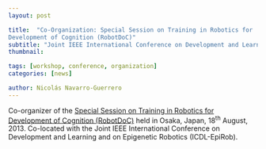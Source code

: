 ```yaml
---
layout: post

title:  "Co-Organization: Special Session on Training in Robotics for
Development of Cognition (RobotDoC)"
subtitle: "Joint IEEE International Conference on Development and Learning and on Epigenetic Robotics (ICDL-EpiRob)"
thumbnail: 

tags: [workshop, conference, organization]
categories: [news]

author: Nicolás Navarro-Guerrero
---
```


Co-organizer of the <a href="http://www.er.ams.eng.osaka-u.ac.jp/icdl-epirob-2013/specialsession-vollmer.html" target="_blank">Special Session on Training in Robotics for Development of Cognition (RobotDoC)</a> held in Osaka, Japan, 18<sup>th</sup> August, 2013. Co-located with the Joint IEEE International Conference on Development and Learning and on Epigenetic
Robotics (ICDL-EpiRob).

<!--more-->

